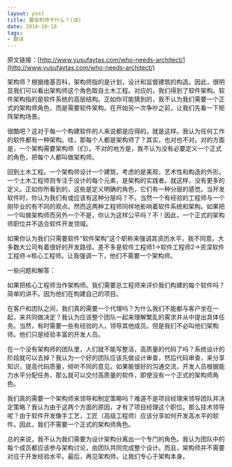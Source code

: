 ```yaml
---
layout: post
title: 要架构师干什么？(译)
date: 2016-10-18
tags: 
- 翻译
---
```


原文链接：[http://www.yusufaytas.com/who-needs-architect/](http://www.yusufaytas.com/who-needs-architect/)

架构师？根据维基百科，架构师指的是计划，设计和监督建筑的构造。因此，很明显我们可以看出架构师这个角色取自土木工程。对应的，我们得到了软件架构。软件架构指的是软件系统的高层结构。正如你可能猜到的，我不认为我们需要一个正式的架构师角色，而是需要软件架构。在开始另一次争吵之前，让我们先看一下矩阵架构场景。  


很酷吧？这对于每一个构建软件的人来说都是应得的。就是这样。我认为任何工作的软件都有一种架构。哇，那每个人都是架构师了？其实，也对也不对。对的方面是，一个架构需要架构师（们）。不对的地方是，我不认为没有必要定义一个正式的角色，把每个人都叫做架构师。  


回到土木工程。一个架构师设计一个建筑，考虑的是美观，艺术性和构造的外形。一个土木工程师则专注于设计的每个元素，是架构的实践者。就这样，没有更多的定义。正如你所看到的，这些是定义明确的角色，它们有一种分层的感觉。当开发软件时，你认为我们有或应该有这种分层吗？不。当然一个有经验的工程师与一个刚毕业的有不同的观点。然而这两种工程师同样地影响着软件系统和架构。如果把一个叫做架构师而另外一个不是，你认为这样公平吗？不！因此，一个正式的架构师职位并不适合软件开发领域。  

如果你认为我们只需要软件“软件架构”这个职称来强调其资历水平，我不同意。大多数大公司有着很好的开发路径。差不多是软件工程师1->软件工程师2->资深软件工程师->核心工程师。让我强调一下，他们不需要一个架构师。  

一些问题和解答：  

如果把核心工程师当作架构师。我们需要总工程师来评价我们构建的每个软件吗？简单的讲不。因为他们在构建自己的项目。  

在客户和团队之间，我们真的需要一个代理吗？为什么我们不能都与客户坐在一起，来共同做决定？我认为应该整个团队一起来理解繁乱的需求并从中提出具体任务。当然，有时需要一些有经验的人，领导其他成员。但是我们不必叫他们架构师。他们只是经验丰富的开发人员。  

在一个没有架构师的团队里，人们就不能写整洁，高质量的代码了吗？系统设计的阶段就可以去掉？我认为一个好的团队应该先做设计审查，然后代码审查，来分享知识，提高代码质量，倾听不同的意见。如果能很好的沟通交流，开发人员根据能力水平分配任务，那么就可以交付高质量的软件，即使没有一个正式的架构师角色。  

我们真的需要一个架构师来领导和制定策略吗？难道不是项目经理来领导团队并决定策略？我认为由于这两个方面的原因，才有了项目经理这个职位。那么技术领导呢？由于软件开发像手工艺，工匠（高级工程师）应该分享如何开发高水平的软件。因此，我们不需要一个正式的架构师角色。  

总的来说，我不认为我们需要为设计架构分离出一个专门的角色。我认为团队中的每个成员都应该参与架构讨论，由团队共同完成整个设计。而且，架构师并不需要对应于开发经验水平。最后，再见架构师，让我们专心于架构本身。  
